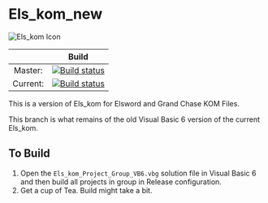 # Els_kom_new

![Els_kom Icon](https://github.com/Elskom/Els_kom_new/blob/icon/els_kom.png)

|       | Build |
|:---------------:  |:---------------:  |
| Master: | [![Build status](https://ci.appveyor.com/api/projects/status/5ikdee6h3qy6lyum/branch/master?svg=true)](https://ci.appveyor.com/project/AraHaan/els-kom-new) |
| Current: | [![Build status](https://ci.appveyor.com/api/projects/status/5ikdee6h3qy6lyum?svg=true)](https://ci.appveyor.com/project/AraHaan/els-kom-new) |

This is a version of Els_kom for Elsword and Grand Chase KOM Files.

This branch is what remains of the old Visual Basic 6 version of the current Els_kom.

## To Build

1. Open the ``Els_kom_Project_Group_VB6.vbg`` solution file in Visual Basic 6 and then build all projects in group in Release configuration.
2. Get a cup of Tea. Build might take a bit.
